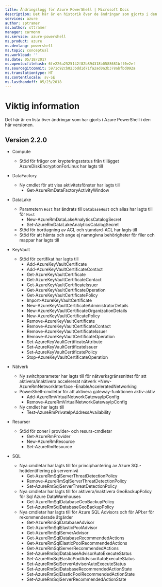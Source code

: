 ```yaml
---
title: Ändringslogg för Azure PowerShell | Microsoft Docs
description: Det här är en historik över de ändringar som gjorts i den senaste versionen av Azure PowerShell.
services: azure
author: sptramer
ms.author: sttramer
manager: carmonm
ms.service: azure-powershell
ms.product: azure
ms.devlang: powershell
ms.topic: conceptual
ms.workload: ''
ms.date: 05/18/2017
ms.openlocfilehash: 6fe226a2525142f82b894318b0588681bff0e2ef
ms.sourcegitcommit: 5971c92cb023bdd1d71fa2ad0a3b378abfbd092a
ms.translationtype: HT
ms.contentlocale: sv-SE
ms.lasthandoff: 05/23/2018
---
```

# <a name="release-notes"></a>Viktig information

Det här är en lista över ändringar som har gjorts i Azure PowerShell i den här versionen.

## <a name="version-220"></a>Version 2.2.0
* Compute
  - Stöd för frågor om krypteringsstatus från tillägget AzureDiskEncryptionForLinux har lagts till
* DataFactory
  - Ny cmdlet för att visa aktivitetsfönster har lagts till
    + Get-AzureRmDataFactoryActivityWindow
* DataLake
  - Parametern `Host` har ändrats till `DatabaseHost` och alias har lagts till för `Host`
    + New-AzureRmDataLakeAnalyticsCatalogSecret
    + Set-AzureRmDataLakeAnalyticsCatalogSecret
  - Stöd för borttagning av ACL och standard-ACL har lagts till
  - Stöd för att hämta och ange ej namngivna behörigheter för filer och mappar har lagts till
* KeyVault
  - Stöd för certifikat har lagts till
    + Add-AzureKeyVaultCertificate
    + Add-AzureKeyVaultCertificateContact
    + Get-AzureKeyVaultCertificate
    + Get-AzureKeyVaultCertificateContact
    + Get-AzureKeyVaultCertificateIssuer
    + Get-AzureKeyVaultCertificateOperation
    + Get-AzureKeyVaultCertificatePolicy
    + Import-AzureKeyVaultCertificate
    + New-AzureKeyVaultCertificateAdministratorDetails
    + New-AzureKeyVaultCertificateOrganizationDetails
    + New-AzureKeyVaultCertificatePolicy
    + Remove-AzureKeyVaultCertificate
    + Remove-AzureKeyVaultCertificateContact
    + Remove-AzureKeyVaultCertificateIssuer
    + Remove-AzureKeyVaultCertificateOperation
    + Set-AzureKeyVaultCertificateAttribute
    + Set-AzureKeyVaultCertificateIssuer
    + Set-AzureKeyVaultCertificatePolicy
    + Stop-AzureKeyVaultCertificateOperation
* Nätverk

  - Ny switchparameter har lagts till för nätverksgränssnittet för att aktivera/inaktivera accelererat nätverk +New-AzureRmNetworkInterface -EnableAcceleratedNetworking
  - PowerShell-cmdletar för att aktivera gateway-funktionen aktiv-aktiv
    + Add-AzureRmVirtualNetworkGatewayIpConfig
    + Remove-AzureRmVirtualNetworkGatewayIpConfig
  - Ny cmdlet har lagts till
    + Test-AzureRmPrivateIpAddressAvailability
* Resurser
  - Stöd för zoner i provider- och resurs-cmdletar
    + Get-AzureRmProvider
    + New-AzureRmResource
    + Set-AzureRmResource
* SQL
  - Nya cmdletar har lagts till för principhantering av Azure SQL-hotidentifiering på servernivå
    + Get-AzureRmSqlServerThreatDetectionPolicy
    + Remove-AzureRmSqlServerThreatDetectionPolicy
    + Set-AzureRmSqlServerThreatDetectionPolicy
  - Nya cmdletar har lagts till för aktivera/inaktivera GeoBackupPolicy för Sql Azure DataWarehouses
    + Get-AzureRmSqlDatabaseGeoBackupPolicy
    + Set-AzureRmSqlDatabaseGeoBackupPolicy
  - Nya cmdletar har lagts till för Azure SQL Advisors och för API:er för rekommenderade åtgärder
    + Get-AzureRmSqlDatabaseAdvisor
    + Get-AzureRmSqlElasticPoolAdvisor
    + Get-AzureRmSqlServerAdvisor
    + Get-AzureRmSqlDatabaseRecommendedActions
    + Get-AzureRmSqlElasticPoolRecommendedActions
    + Get-AzureRmSqlServerRecommendedActions
    + Set-AzureRmSqlDatabaseAdvisorAutoExecuteStatus
    + Set-AzureRmSqlElasticPoolAdvisorAutoExecuteStatus
    + Set-AzureRmSqlServerAdvisorAutoExecuteStatus
    + Set-AzureRmSqlDatabaseRecommendedActionState
    + Set-AzureRmSqlElasticPoolRecommendedActionState
    + Set-AzureRmSqlServerRecommendedActionState
